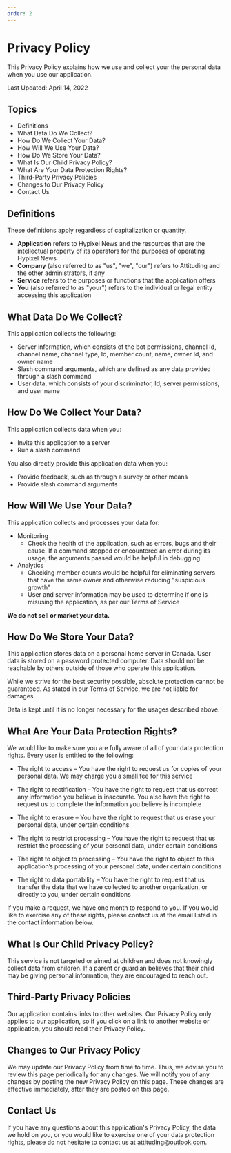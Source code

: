 ```yaml
---
order: 2
---
```

# Privacy Policy
This Privacy Policy explains how we use and collect your the personal data when you use our application.

Last Updated: April 14, 2022

## Topics
- Definitions
- What Data Do We Collect?
- How Do We Collect Your Data?
- How Will We Use Your Data?
- How Do We Store Your Data?
- What Is Our Child Privacy Policy?
- What Are Your Data Protection Rights?
- Third-Party Privacy Policies
- Changes to Our Privacy Policy
- Contact Us

## Definitions
These definitions apply regardless of capitalization or quantity.
- **Application** refers to Hypixel News and the resources that are the intellectual property of its operators for the purposes of operating Hypixel News
- **Company** (also referred to as "us", "we", "our") refers to Attituding and the other administrators, if any
- **Service** refers to the purposes or functions that the application offers
- **You** (also referred to as "your") refers to the individual or legal entity accessing this application

## What Data Do We Collect?
This application collects the following:
- Server information, which consists of the bot permissions, channel Id, channel name, channel type, Id, member count, name, owner Id, and owner name
- Slash command arguments, which are defined as any data provided through a slash command
- User data, which consists of your discriminator, Id, server permissions, and user name

## How Do We Collect Your Data?
This application collects data when you:

- Invite this application to a server
- Run a slash command

You also directly provide this application data when you:
- Provide feedback, such as through a survey or other means
- Provide slash command arguments

## How Will We Use Your Data?
This application collects and processes your data for:

- Monitoring
  - Check the health of the application, such as errors, bugs and their cause. If a command stopped or encountered an error during its usage, the arguments passed would be helpful in debugging
- Analytics
  - Checking member counts would be helpful for eliminating servers that have the same owner and otherwise reducing "suspicious growth"
  - User and server information may be used to determine if one is misusing the application, as per our Terms of Service

**We do not sell or market your data.**

## How Do We Store Your Data?
This application stores data on a personal home server in Canada. User data is stored on a password protected computer. Data should not be reachable by others outside of those who operate this application.

While we strive for the best security possible, absolute protection cannot be guaranteed. As stated in our Terms of Service, we are not liable for damages.

Data is kept until it is no longer necessary for the usages described above.

## What Are Your Data Protection Rights?
We would like to make sure you are fully aware of all of your data protection rights. Every user is entitled to the following:

- The right to access – You have the right to request us for copies of your personal data. We may charge you a small fee for this service

- The right to rectification – You have the right to request that us correct any information you believe is inaccurate. You also have the right to request us to complete the information you believe is incomplete

- The right to erasure – You have the right to request that us erase your personal data, under certain conditions

- The right to restrict processing – You have the right to request that us restrict the processing of your personal data, under certain conditions

- The right to object to processing – You have the right to object to this application’s processing of your personal data, under certain conditions

- The right to data portability – You have the right to request that us transfer the data that we have collected to another organization, or directly to you, under certain conditions

If you make a request, we have one month to respond to you. If you would like to exercise any of these rights, please contact us at the email listed in the contact information below.

## What Is Our Child Privacy Policy?
This service is not targeted or aimed at children and does not knowingly collect data from children. If a parent or guardian believes that their child may be giving personal information, they are encouraged to reach out.

## Third-Party Privacy Policies
Our application contains links to other websites. Our Privacy Policy only applies to our application, so if you click on a link to another website or application, you should read their Privacy Policy.

## Changes to Our Privacy Policy
We may update our Privacy Policy from time to time. Thus, we advise you to review this page periodically for any changes. We will notify you of any changes by posting the new Privacy Policy on this page. These changes are effective immediately, after they are posted on this page.

## Contact Us
If you have any questions about this application's Privacy Policy, the data we hold on you, or you would like to exercise one of your data protection rights, please do not hesitate to contact us at attituding@outlook.com.